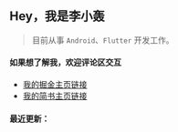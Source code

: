 ## Hey，我是李小轰

> 目前从事 `Android`、`Flutter` 开发工作。


#### 如果想了解我，欢迎评论区交互

+ [我的掘金主页链接](https://juejin.cn/user/3157453124930039) 
+ [我的简书主页链接](https://www.jianshu.com/u/5730e5049f21) 


#### 最近更新：

<!-- BLOG-POST-LIST:START -->

<!-- BLOG-POST-LIST:END -->


